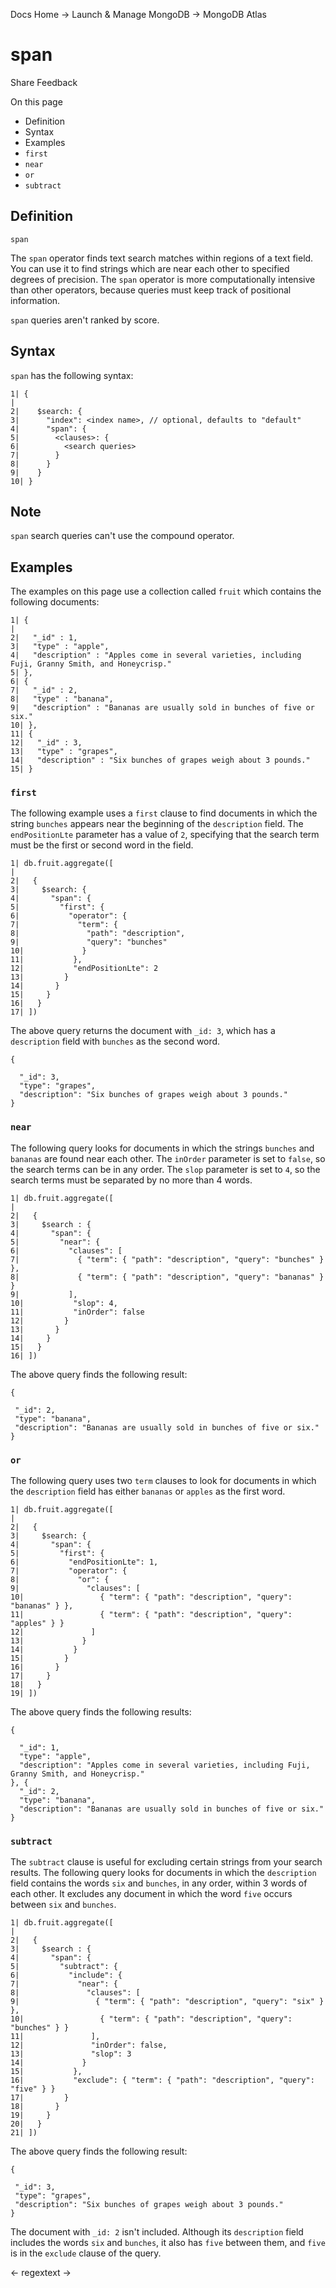 Docs Home → Launch & Manage MongoDB → MongoDB Atlas

# span

Share Feedback

On this page

  * Definition
  * Syntax
  * Examples
  * `first`
  * `near`
  * `or`
  * `subtract`

## Definition

`span`

    

The `span` operator finds text search matches within regions of a text field.
You can use it to find strings which are near each other to specified degrees
of precision. The `span` operator is more computationally intensive than other
operators, because queries must keep track of positional information.

`span` queries aren't ranked by score.

## Syntax

`span` has the following syntax:

    
    
    1| {  
    |  
    2|    $search: {  
    3|      "index": <index name>, // optional, defaults to "default"  
    4|      "span": {  
    5|        <clauses>: {  
    6|          <search queries>  
    7|        }  
    8|      }  
    9|    }  
    10| }  
  
## Note

`span` search queries can't use the compound operator.

## Examples

The examples on this page use a collection called `fruit` which contains the
following documents:

    
    
    1| {  
    |  
    2|   "_id" : 1,  
    3|   "type" : "apple",  
    4|   "description" : "Apples come in several varieties, including Fuji, Granny Smith, and Honeycrisp."  
    5| },  
    6| {  
    7|   "_id" : 2,  
    8|   "type" : "banana",  
    9|   "description" : "Bananas are usually sold in bunches of five or six."  
    10| },  
    11| {  
    12|   "_id" : 3,  
    13|   "type" : "grapes",  
    14|   "description" : "Six bunches of grapes weigh about 3 pounds."  
    15| }  
  
### `first`

The following example uses a `first` clause to find documents in which the
string `bunches` appears near the beginning of the `description` field. The
`endPositionLte` parameter has a value of `2`, specifying that the search term
must be the first or second word in the field.

    
    
    1| db.fruit.aggregate([  
    |  
    2|   {  
    3|     $search: {  
    4|       "span": {  
    5|         "first": {  
    6|           "operator": {  
    7|             "term": {  
    8|               "path": "description",  
    9|               "query": "bunches"  
    10|             }  
    11|           },  
    12|           "endPositionLte": 2  
    13|         }  
    14|       }  
    15|     }  
    16|   }  
    17| ])  
  
The above query returns the document with `_id: 3`, which has a `description`
field with `bunches` as the second word.

    
    
    {  
      
      "_id": 3,  
      "type": "grapes",  
      "description": "Six bunches of grapes weigh about 3 pounds."  
    }  
  
### `near`

The following query looks for documents in which the strings `bunches` and
`bananas` are found near each other. The `inOrder` parameter is set to
`false`, so the search terms can be in any order. The `slop` parameter is set
to `4`, so the search terms must be separated by no more than 4 words.

    
    
    1| db.fruit.aggregate([  
    |  
    2|   {  
    3|     $search : {  
    4|       "span": {  
    5|         "near": {  
    6|           "clauses": [  
    7|             { "term": { "path": "description", "query": "bunches" } },  
    8|             { "term": { "path": "description", "query": "bananas" } }  
    9|           ],  
    10|           "slop": 4,  
    11|           "inOrder": false  
    12|         }  
    13|       }  
    14|     }  
    15|   }  
    16| ])  
  
The above query finds the following result:

    
    
    {  
      
     "_id": 2,  
     "type": "banana",  
     "description": "Bananas are usually sold in bunches of five or six."  
    }  
  
### `or`

The following query uses two `term` clauses to look for documents in which the
`description` field has either `bananas` or `apples` as the first word.

    
    
    1| db.fruit.aggregate([  
    |  
    2|   {  
    3|     $search: {  
    4|       "span": {  
    5|         "first": {  
    6|           "endPositionLte": 1,  
    7|           "operator": {  
    8|             "or": {  
    9|               "clauses": [  
    10|                 { "term": { "path": "description", "query": "bananas" } },  
    11|                 { "term": { "path": "description", "query": "apples" } }  
    12|               ]  
    13|             }  
    14|           }  
    15|         }  
    16|       }  
    17|     }  
    18|   }  
    19| ])  
  
The above query finds the following results:

    
    
    {  
      
      "_id": 1,  
      "type": "apple",  
      "description": "Apples come in several varieties, including Fuji, Granny Smith, and Honeycrisp."  
    }, {  
      "_id": 2,  
      "type": "banana",  
      "description": "Bananas are usually sold in bunches of five or six."  
    }  
  
### `subtract`

The `subtract` clause is useful for excluding certain strings from your search
results. The following query looks for documents in which the `description`
field contains the words `six` and `bunches`, in any order, within 3 words of
each other. It excludes any document in which the word `five` occurs between
`six` and `bunches`.

    
    
    1| db.fruit.aggregate([  
    |  
    2|   {  
    3|     $search : {  
    4|       "span": {  
    5|         "subtract": {  
    6|           "include": {  
    7|             "near": {  
    8|               "clauses": [  
    9|                 { "term": { "path": "description", "query": "six" } },  
    10|                 { "term": { "path": "description", "query": "bunches" } }  
    11|               ],  
    12|               "inOrder": false,  
    13|               "slop": 3  
    14|             }  
    15|           },  
    16|           "exclude": { "term": { "path": "description", "query": "five" } }  
    17|         }  
    18|       }  
    19|     }  
    20|   }  
    21| ])  
  
The above query finds the following result:

    
    
    {  
      
     "_id": 3,  
     "type": "grapes",  
     "description": "Six bunches of grapes weigh about 3 pounds."  
    }  
  
The document with `_id: 2` isn't included. Although its `description` field
includes the words `six` and `bunches`, it also has `five` between them, and
`five` is in the `exclude` clause of the query.

← regextext →

